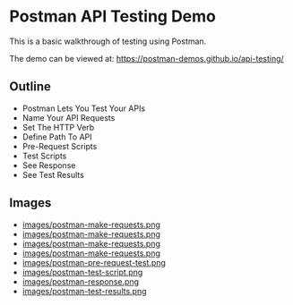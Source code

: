 # Postman API Testing Demo
This is a basic walkthrough of testing using Postman.

The demo can be viewed at: https://postman-demos.github.io/api-testing/

## Outline
- Postman Lets You Test Your APIs
- Name Your API Requests
- Set The HTTP Verb
- Define Path To API
- Pre-Request Scripts
- Test Scripts
- See Response
- See Test Results

## Images
- [images/postman-make-requests.png](https://github.com/postman-demos/build-and-design-apis/tree/master/images/postman-make-requests.png)
- [images/postman-make-requests.png](https://github.com/postman-demos/build-and-design-apis/tree/master/images/postman-make-requests.png)
- [images/postman-make-requests.png](https://github.com/postman-demos/build-and-design-apis/tree/master/images/postman-make-requests.png)
- [images/postman-make-requests.png](https://github.com/postman-demos/build-and-design-apis/tree/master/images/postman-make-requests.png)
- [images/postman-pre-request-test.png](https://github.com/postman-demos/build-and-design-apis/tree/master/images/postman-pre-request-test.png)
- [images/postman-test-script.png](https://github.com/postman-demos/build-and-design-apis/tree/master/images/postman-test-script.png)
- [images/postman-response.png](https://github.com/postman-demos/build-and-design-apis/tree/master/images/postman-response.png)
- [images/postman-test-results.png](https://github.com/postman-demos/build-and-design-apis/tree/master/images/postman-test-results.png)
